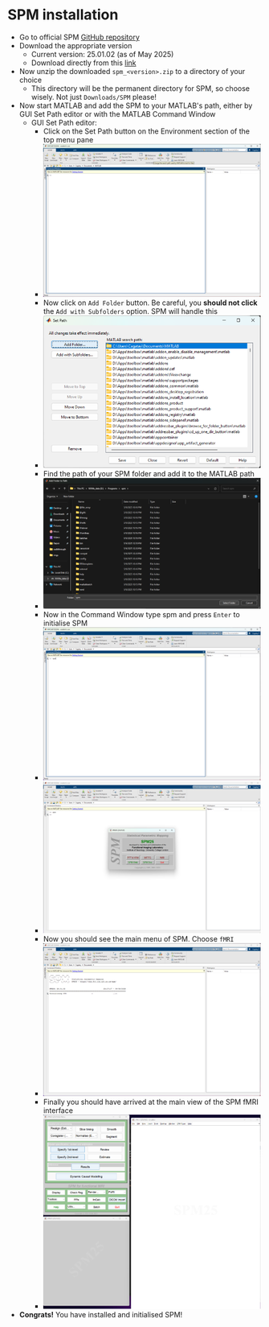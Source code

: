 # SPM installation

- Go to official SPM [GitHub repository](https://github.com/spm/spm)
- Download the appropriate version
    - Current version: 25.01.02 (as of May 2025) 
    - Download directly from this [link](https://github.com/spm/spm/releases/download/25.01.02/spm_25.01.02.zip)
- Now unzip the downloaded `spm_<version>.zip` to a directory of your choice
    - This directory will be the permanent directory for SPM, so choose wisely. Not just `Downloads/SPM` please!
- Now start MATLAB and add the SPM to your MATLAB's path, either by GUI Set Path editor or with the MATLAB Command Window 
    - GUI Set Path editor:
        - Click on the Set Path button on the Environment section of the top menu pane
        - ![](./imgs/setpath1.png)
        - Now click on `Add Folder` button. Be careful, you **should not click** the `Add with Subfolders` option. SPM will handle this
        - ![](./imgs/setpath2.png)
        - Find the path of your SPM folder and add it to the MATLAB path
        - ![](./imgs/setpath3.png)
        - Now in the Command Window type spm and press `Enter` to initialise SPM
        - ![](./imgs/setpath4.png)
        - ![](./imgs/setpath5.png)
        - Now you should see the main menu of SPM. Choose `fMRI`
        - ![](./imgs/setpath6.png)
        - Finally you should have arrived at the main view of the SPM fMRI interface
        - ![](./imgs/setpath7.png)
- **Congrats!** You have installed and initialised SPM!
